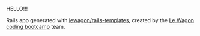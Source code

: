 HELLO!!!

Rails app generated with [lewagon/rails-templates](https://github.com/lewagon/rails-templates), created by the [Le Wagon coding bootcamp](https://www.lewagon.com) team.
